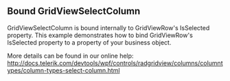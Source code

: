 ## Bound GridViewSelectColumn
GridViewSelectColumn is bound internally to GridViewRow's IsSelected property. This example demonstrates how to bind GridViewRow's IsSelected property to a property of your business object.

More details can be found in our online help:
http://docs.telerik.com/devtools/wpf/controls/radgridview/columns/columntypes/column-types-select-column.html

[//]: <KeyWords: isselected, gridviewrow, property>